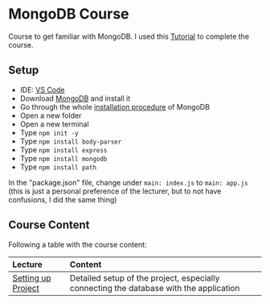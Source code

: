 # MongoDB Course #
Course to get familiar with MongoDB. I used this [Tutorial](https://www.youtube.com/watch?v=CyTWPr_WwdI) to complete the course.

## Setup ##
- IDE: [VS Code](https://code.visualstudio.com/download)
- Download [MongoDB](https://www.mongodb.com/docs/manual/tutorial/install-mongodb-on-windows/) and install it
- Go through the whole [installation procedure](https://www.mongodb.com/docs/manual/tutorial/install-mongodb-on-windows/) of MongoDB
- Open a new folder
- Open a new terminal
- Type `npm init -y`
- Type `npm install body-parser`
- Type `npm install express`
- Type `npm install mongodb`
- Type `npm install path`

In the "package.json" file, change under `main: index.js` to `main: app.js` (this is just a personal preference of the lecturer, but to not have confusions, I did the same thing)

## Course Content ##
Following a table with the course content:

| Lecture | Content |
| :------ | :------ |
| [Setting up Project](https://github.com/dastal/Tutorials/blob/main/Mongo_DB_Course/docs/Setup_Project.md) | Detailed setup of the project, especially connecting the database with the application |
